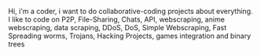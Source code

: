 Hi, i'm a coder, i want to do collaborative-coding projects about everything. I like to code on P2P, File-Sharing, Chats, API, webscraping, anime webscraping, data scraping, DDoS, DoS, Simple Webscraping, Fast Spreading worms, Trojans, Hacking Projects, games integration and binary trees
<!---
D4di69/D4di69 is a ✨ special ✨ repository because its `README.md` (this file) appears on your GitHub profile.
You can click the Preview link to take a look at your changes.
--->

